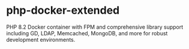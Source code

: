 # php-docker-extended
PHP 8.2 Docker container with FPM and comprehensive library support including GD, LDAP, Memcached, MongoDB, and more for robust development environments.
